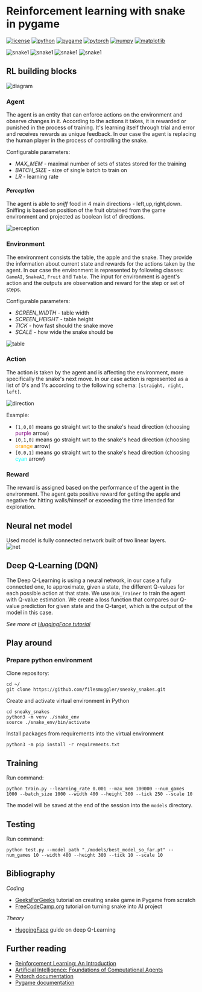 # Reinforcement learning with snake in pygame
[![license](https://img.shields.io/github/license/Ileriayo/markdown-badges?style=for-the-badge)](https://opensource.org/licenses/MIT)
[![python](https://img.shields.io/badge/Python-FFD43B?style=for-the-badge&logo=python&logoColor=blue)](https://www.python.org/)
[![pygame](https://img.shields.io/badge/PyGame-00FF00?style=for-the-badge)](https://www.pygame.org/news)
[![pytorch](https://img.shields.io/badge/PyTorch-EE4C2C?style=for-the-badge&logo=pytorch&logoColor=white)](https://pytorch.org/)
[![numpy](https://img.shields.io/badge/numpy-%23013243.svg?style=for-the-badge&logo=numpy&logoColor=white)](https://numpy.org/)
[![matplotlib](https://img.shields.io/badge/Matplotlib-%23b0b0b0.svg?style=for-the-badge&logo=Matplotlib&logoColor=black)](https://matplotlib.org/)

![snake1](docs/images/snake1_small.gif)
![snake1](docs/images/snake2_small.gif)
![snake1](docs/images/snake3_small.gif)
![snake1](docs/images/snake4_small.gif)

## RL building blocks

![diagram](docs/images/reinforcement.jpg)

### Agent
The agent is an entity that can enforce actions on the environment 
and observe changes in it. According to the actions it takes, it is 
rewarded or punished in the process of training. It's learning itself
through trial and error and receives rewards as unique feedback. 
In our case the agent is replacing the human player in the process 
of controlling the snake.

Configurable parameters:
- _MAX_MEM_ - maximal number of sets of states stored for the training
- _BATCH_SIZE_ - size of single batch to train on
- _LR_ - learning rate

#### _Perception_

The agent is able to _sniff_ food in 4 main directions - left,up,right,down.
Sniffing is based on position of the fruit obtained from the game environment and
projected as boolean list of directions.

![perception](docs/images/perception.png)

### Environment
The environment consists the table, the apple and the snake. 
They provide the information about current state and rewards for the actions
taken by the agent. In our case the environment is represented by following classes: 
`GameAI`, `SnakeAI`, `Fruit` and `Table`. The input for environment is agent's action 
and the outputs are observation and reward for the step or set of steps.

Configurable parameters:
- _SCREEN_WIDTH_ - table width
- _SCREEN_HEIGHT_ - table height
- _TICK_ - how fast should the snake move
- _SCALE_ - how wide the snake should be

![table](docs/images/snake_diagram.jpg)

### Action
The action is taken by the agent and is affecting the environment, 
more specifically the snake's next move. In our case action is represented as 
a list of 0's and 1's according to the following schema: `[straight, right, left]`.

![direction](docs/images/direction.jpg)

Example:
- `[1,0,0]` means go straight wrt to the snake's head direction (choosing <span style="color:purple">purple</span> arrow)
- `[0,1,0]` means go straight wrt to the snake's head direction (choosing <span style="color:orange">orange</span> arrow)
- `[0,0,1]` means go straight wrt to the snake's head direction (choosing <span style="color:cyan">cyan</span> arrow)

### Reward
The reward is assigned based on the performance of the agent in the environment. 
The agent gets positive reward for getting the apple and negative for hitting walls/himself
or exceeding the time intended for exploration.

## Neural net model

Used model is fully connected network built of two linear layers.<br>
![net](./docs/images/LinearNet.png)

## Deep Q-Learning (DQN)

The Deep Q-Learning is using a neural network, in our case a fully connected one, 
to approximate, given a state, the different Q-values for each possible action at that state. 
We use `DQN_Trainer` to train the agent with Q-value estimation. We create a loss function 
that compares our Q-value prediction for given state and the Q-target, which is the output of
the model in this case.

_See more at [HuggingFace tutorial](https://huggingface.co/deep-rl-course/unit3/deep-q-network?fw=pt)_

## Play around

### Prepare python environment
Clone repository: 
```shell
cd ~/
git clone https://github.com/filesmuggler/sneaky_snakes.git
```
Create and activate virtual environment in Python
```shell
cd sneaky_snakes
python3 -m venv ./snake_env
source ./snake_env/bin/activate
```
Install packages from requirements into the virtual environment
```shell
python3 -m pip install -r requirements.txt
```

## Training

Run command:
```shell
python train.py --learning_rate 0.001 --max_mem 100000 --num_games 1000 --batch_size 1000 --width 400 --height 300 --tick 250 --scale 10
```

The model will be saved at the end of the session into the `models` directory.

## Testing

Run command:
```shell
python test.py --model_path "./models/best_model_so_far.pt" --num_games 10 --width 400 --height 300 --tick 10 --scale 10
```


## Bibliography

_Coding_
- [GeeksForGeeks](https://www.geeksforgeeks.org/snake-game-in-python-using-pygame-module/) tutorial on creating snake game in Pygame from scratch
- [FreeCodeCamp.org](https://www.youtube.com/watch?v=L8ypSXwyBds) tutorial on turning snake into AI project

_Theory_
- [HuggingFace](https://huggingface.co/deep-rl-course/unit3/deep-q-network?fw=pt) guide on deep Q-Learning

## Further reading
- [Reinforcement Learning: An Introduction](http://incompleteideas.net/book/the-book.html)
- [Artificial Intelligence: Foundations of Computational Agents](http://www.cambridge.org/9781107195394)
- [Pytorch documentation](https://pytorch.org/docs/stable/index.html)
- [Pygame documentation](https://www.pygame.org/docs/)